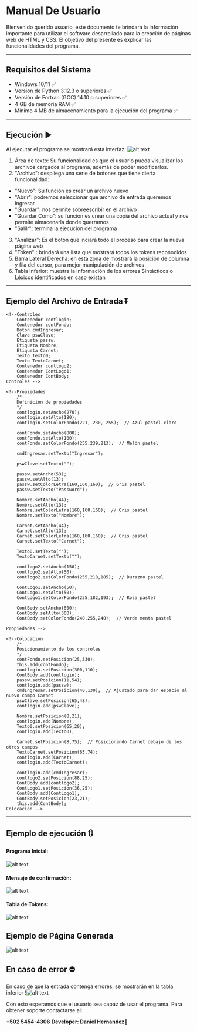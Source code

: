 # Manual De Usuario
Bienvenido querido usuario, este documento te brindará la información importante para utilizar el software desarrollado para la creación de páginas web de HTML y CSS. El objetivo del presente es explicar las funcionalidades del programa.  

---

## Requisitos del Sistema
- Windows 10/11 :white_check_mark: 
- Versión de Python 3.12.3 o superiores :white_check_mark:
- Versión de Fortran (GCC) 14.10 o superiores :white_check_mark:
- 4 GB de memoria RAM :white_check_mark:
- Mínimo 4 MB de almacenamiento para la ejecución del programa :white_check_mark:
---
## Ejecución :arrow_forward:
Al ejecutar el programa se mostrará esta interfaz:
![alt text](image.png)


1. Área de texto: Su funcionalidad es que el usuario pueda visualizar los archivos cargados al programa, además de poder modificarlos.
2. "Archivo": despliega una serie de botones que tiene cierta funcionalidad: 
- "Nuevo": Su función es crear un archivo nuevo 
- "Abrir": podremos seleccionar que archivo de entrada queremos ingresar
- "Guardar": nos permite sobreescribir en el archivo
- "Guardar Como": su función es crear una copia del archivo actual y nos permite almacenarla donde querramos
- "Salilr": termina la ejecución del programa
3. "Analizar": Es el botón que inciará todo el proceso para crear la nueva página web
4. "Token" : brindará una lista que mostrará todos los tokens reconocidos
8. Barra Lateral Derecha: en esta zona de mostrará la posición de columna y fila del cursor, para mejor manipulación de archivos
9. Tabla Inferior: muestra la información de los errores Sintácticos o Léxicos identificados en caso existan 
---
## Ejemplo del Archivo de Entrada :arrow_double_down:

```
<!--Controles
    Contenedor contlogin;
    Contenedor contFondo;
    Boton cmdIngresar;
    Clave pswClave;
    Etiqueta passw;
    Etiqueta Nombre;
    Etiqueta Carnet;
    Texto Texto0;
    Texto TextoCarnet;
    Contenedor contlogo2;
    Contenedor ContLogo1;
    Contenedor ContBody;
Controles -->

<!--Propiedades
    /*
    Definicion de propiedades
    */
    contlogin.setAncho(270);
    contlogin.setAlto(180);
    contlogin.setColorFondo(221, 230, 255);  // Azul pastel claro

    contFondo.setAncho(800);
    contFondo.setAlto(100);
    contFondo.setColorFondo(255,239,213);  // Melón pastel

    cmdIngresar.setTexto("Ingresar");

    pswClave.setTexto("");

    passw.setAncho(53);
    passw.setAlto(13);
    passw.setColorLetra(160,160,160);  // Gris pastel
    passw.setTexto("Password");

    Nombre.setAncho(44);
    Nombre.setAlto(13);
    Nombre.setColorLetra(160,160,160);  // Gris pastel
    Nombre.setTexto("Nombre");

    Carnet.setAncho(44);
    Carnet.setAlto(13);
    Carnet.setColorLetra(160,160,160);  // Gris pastel
    Carnet.setTexto("Carnet");

    Texto0.setTexto("");
    TextoCarnet.setTexto("");

    contlogo2.setAncho(150);
    contlogo2.setAlto(50);
    contlogo2.setColorFondo(255,218,185);  // Durazno pastel

    ContLogo1.setAncho(50);
    ContLogo1.setAlto(50);
    ContLogo1.setColorFondo(255,182,193);  // Rosa pastel

    ContBody.setAncho(800);
    ContBody.setAlto(300);
    ContBody.setColorFondo(240,255,240);  // Verde menta pastel

Propiedades -->

<!--Colocacion
    /*
    Posicionamiento de los controles
    */
    contFondo.setPosicion(25,330);
    this.add(contFondo);
    contlogin.setPosicion(300,110);
    ContBody.add(contlogin);
    passw.setPosicion(11,54);
    contlogin.add(passw);
    cmdIngresar.setPosicion(40,130);  // Ajustado para dar espacio al nuevo campo Carnet
    pswClave.setPosicion(65,48);
    contlogin.add(pswClave);

    Nombre.setPosicion(8,21);
    contlogin.add(Nombre);
    Texto0.setPosicion(65,20);
    contlogin.add(Texto0);

    Carnet.setPosicion(8,75);  // Posicionando Carnet debajo de los otros campos
    TextoCarnet.setPosicion(65,74);
    contlogin.add(Carnet);
    contlogin.add(TextoCarnet);

    contlogin.add(cmdIngresar);
    contlogo2.setPosicion(88,25);
    ContBody.add(contlogo2);
    ContLogo1.setPosicion(36,25);
    ContBody.add(ContLogo1);
    ContBody.setPosicion(23,21);
    this.add(ContBody);
Colocacion -->

```
---
## Ejemplo de ejecución :arrows_clockwise:
#### Programa Inicial:
![alt text](image-1.png)
#### Mensaje de confirmación:
![alt text](image-2.png)
#### Tabla de Tokens:
![alt text](image-3.png)

## Ejemplo de Página Generada
![alt text](image-4.png)

## En caso de error :no_entry:
En caso de que la entrada contenga errores, se mostrarán en la tabla inferior
!![alt text](image-5.png)

Con esto esperamos que el usuario sea capaz de usar el programa.
Para obtener soporte contactarse al:


**+502 5454-4306**
**Developer: Daniel Hernandez**:turtle: